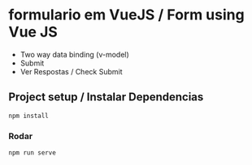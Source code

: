 # formulario em VueJS / Form using Vue JS

- Two way data binding (v-model)
- Submit
- Ver Respostas / Check Submit

## Project setup / Instalar Dependencias
```
npm install
```

### Rodar
```
npm run serve
```

